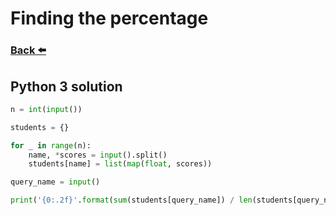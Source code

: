 
# Finding the percentage
### [Back ⬅️](README.md)

## **Python 3** solution

```py
n = int(input())

students = {}

for _ in range(n):
    name, *scores = input().split()
    students[name] = list(map(float, scores))

query_name = input()

print('{0:.2f}'.format(sum(students[query_name]) / len(students[query_name])))
```
